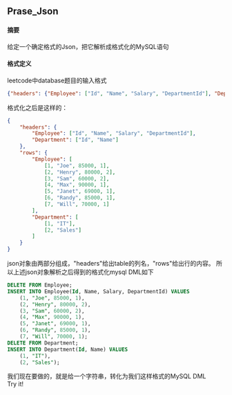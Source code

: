 ## Prase_Json

#### 摘要
给定一个确定格式的Json，把它解析成格式化的MySQL语句

#### 格式定义
leetcode中database题目的输入格式
```json
{"headers": {"Employee": ["Id", "Name", "Salary", "DepartmentId"], "Department": ["Id", "Name"]}, "rows": {"Employee": [[1, "Joe", 85000, 1], [2, "Henry", 80000, 2], [3, "Sam", 60000, 2], [4, "Max", 90000, 1], [5, "Janet", 69000, 1], [6, "Randy", 85000, 1], [7, "Will", 70000, 1]], "Department": [[1, "IT"], [2, "Sales"]]}}
```
格式化之后是这样的：
```json
{
	"headers": {
		"Employee": ["Id", "Name", "Salary", "DepartmentId"],
		"Department": ["Id", "Name"]
	},
	"rows": {
		"Employee": [
			[1, "Joe", 85000, 1],
			[2, "Henry", 80000, 2],
			[3, "Sam", 60000, 2],
			[4, "Max", 90000, 1],
			[5, "Janet", 69000, 1],
			[6, "Randy", 85000, 1],
			[7, "Will", 70000, 1]
		],
		"Department": [
			[1, "IT"],
			[2, "Sales"]
		]
	}
}
```
json对象由两部分组成，"headers"给出table的列名，"rows"给出行的内容。
所以上述json对象解析之后得到的格式化mysql DML如下
```sql
DELETE FROM Employee;
INSERT INTO Employee(Id, Name, Salary, DepartmentId) VALUES
    (1, "Joe", 85000, 1),
    (2, "Henry", 80000, 2),
    (3, "Sam", 60000, 2),
    (4, "Max", 90000, 1),
    (5, "Janet", 69000, 1),
    (6, "Randy", 85000, 1),
    (7, "Will", 70000, 1);
DELETE FROM Department;
INSERT INTO Department(Id, Name) VALUES
    (1, "IT"),
    (2, "Sales");
```
我们现在要做的，就是给一个字符串，转化为我们这样格式的MySQL DML  
Try it!  
